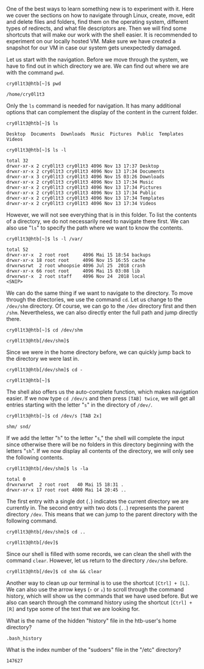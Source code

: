 One of the best ways to learn something new is to experiment with it. Here we cover the sections on how to navigate through Linux, create, move, edit and delete files and folders, find them on the operating system, different types of redirects, and what file descriptors are. Then we will find some shortcuts that will make our work with the shell easier. It is recommended to experiment on our locally hosted VM. Make sure we have created a snapshot for our VM in case our system gets unexpectedly damaged.

Let us start with the navigation. Before we move through the system, we have to find out in which directory we are. We can find out where we are with the command `pwd`.

```shell-session
cry0l1t3@htb[~]$ pwd

/home/cry0l1t3
```

Only the `ls` command is needed for navigation. It has many additional options that can complement the display of the content in the current folder.

```shell-session
cry0l1t3@htb[~]$ ls

Desktop  Documents  Downloads  Music  Pictures  Public  Templates  Videos
```

```shell-session
cry0l1t3@htb[~]$ ls -l

total 32
drwxr-xr-x 2 cry0l1t3 cry0l1t3 4096 Nov 13 17:37 Desktop
drwxr-xr-x 2 cry0l1t3 cry0l1t3 4096 Nov 13 17:34 Documents
drwxr-xr-x 3 cry0l1t3 cry0l1t3 4096 Nov 15 03:26 Downloads
drwxr-xr-x 2 cry0l1t3 cry0l1t3 4096 Nov 13 17:34 Music
drwxr-xr-x 2 cry0l1t3 cry0l1t3 4096 Nov 13 17:34 Pictures
drwxr-xr-x 2 cry0l1t3 cry0l1t3 4096 Nov 13 17:34 Public
drwxr-xr-x 2 cry0l1t3 cry0l1t3 4096 Nov 13 17:34 Templates
drwxr-xr-x 2 cry0l1t3 cry0l1t3 4096 Nov 13 17:34 Videos
```

However, we will not see everything that is in this folder. To list the contents of a directory, we do not necessarily need to navigate there first. We can also use "`ls`" to specify the path where we want to know the contents.

```shell-session
cry0l1t3@htb[~]$ ls -l /var/

total 52
drwxr-xr-x  2 root root     4096 Mai 15 18:54 backups
drwxr-xr-x 18 root root     4096 Nov 15 16:55 cache
drwxrwsrwt  2 root whoopsie 4096 Jul 25  2018 crash
drwxr-xr-x 66 root root     4096 Mai 15 03:08 lib
drwxrwsr-x  2 root staff    4096 Nov 24  2018 local 
<SNIP>
```

We can do the same thing if we want to navigate to the directory. To move through the directories, we use the command `cd`. Let us change to the `/dev/shm` directory. Of course, we can go to the `/dev` directory first and then `/shm`. Nevertheless, we can also directly enter the full path and jump directly there.

```shell-session
cry0l1t3@htb[~]$ cd /dev/shm

cry0l1t3@htb[/dev/shm]$
```

Since we were in the home directory before, we can quickly jump back to the directory we were last in.

```shell-session
cry0l1t3@htb[/dev/shm]$ cd -

cry0l1t3@htb[~]$ 
```

The shell also offers us the auto-complete function, which makes navigation easier. If we now type `cd /dev/s` and then press `[TAB] twice`, we will get all entries starting with the letter "`s`" in the directory of `/dev/`.

```shell-session
cry0l1t3@htb[~]$ cd /dev/s [TAB 2x]

shm/ snd/
```

If we add the letter "`h`" to the letter "`s`," the shell will complete the input since otherwise there will be no folders in this directory beginning with the letters "`sh`". If we now display all contents of the directory, we will only see the following contents.

```shell-session
cry0l1t3@htb[/dev/shm]$ ls -la

total 0
drwxrwxrwt  2 root root   40 Mai 15 18:31 .
drwxr-xr-x 17 root root 4000 Mai 14 20:45 ..
```

The first entry with a single dot (`.`) indicates the current directory we are currently in. The second entry with two dots (`..`) represents the parent directory `/dev`. This means that we can jump to the parent directory with the following command.

```shell-session
cry0l1t3@htb[/dev/shm]$ cd ..

cry0l1t3@htb[/dev]$
```

Since our shell is filled with some records, we can clean the shell with the command `clear`. However, let us return to the directory `/dev/shm` before.

```shell-session
cry0l1t3@htb[/dev]$ cd shm && clear
```

Another way to clean up our terminal is to use the shortcut `[Ctrl] + [L]`. We can also use the arrow keys (`↑` or `↓`) to scroll through the command history, which will show us the commands that we have used before. But we also can search through the command history using the shortcut `[Ctrl] + [R]` and type some of the text that we are looking for.


What is the name of the hidden "history" file in the htb-user's home directory?

`.bash_history`

What is the index number of the "sudoers" file in the "/etc" directory?

`147627`